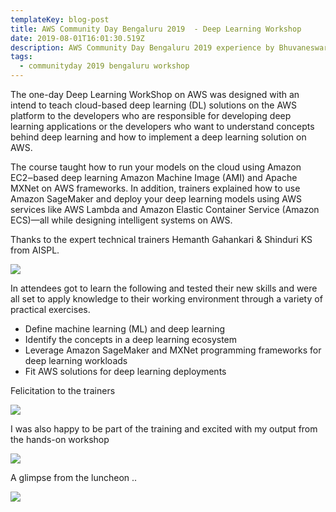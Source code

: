 ```yaml
---
templateKey: blog-post
title: AWS Community Day Bengaluru 2019  - Deep Learning Workshop
date: 2019-08-01T16:01:30.519Z
description: AWS Community Day Bengaluru 2019 experience by Bhuvaneswari Subramani
tags:
  - communityday 2019 bengaluru workshop
---
```

The one-day Deep Learning WorkShop on AWS was designed with an intend to teach cloud-based deep learning (DL) solutions on the AWS platform to the developers who are responsible for developing deep learning applications or the developers who want to understand concepts behind deep learning and how to implement a deep learning solution on AWS.

The course taught how to run your models on the cloud using Amazon EC2‒based deep learning Amazon Machine Image (AMI) and Apache MXNet on AWS frameworks. In addition, trainers explained how to use Amazon SageMaker and deploy your deep learning models using AWS services like AWS Lambda and Amazon Elastic Container Service (Amazon ECS)—all while designing intelligent systems on AWS.

Thanks to the expert technical trainers Hemanth Gahankari & Shinduri KS from AISPL.

![](/img/dlw_2.png)

In attendees got to learn the following and tested their new skills and were all set to apply knowledge to their working environment through a variety of practical exercises.

* Define machine learning (ML) and deep learning
* Identify the concepts in a deep learning ecosystem
* Leverage Amazon SageMaker and MXNet programming frameworks for deep learning workloads
* Fit AWS solutions for deep learning deployments

Felicitation to the trainers

![](/img/dlw_5.png)

I was also happy to be part of the training and excited with my output from the hands-on workshop

![](/img/dlw_4.png)

A glimpse from the luncheon ..

![](/img/dlw_3.png)
